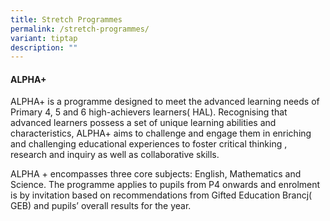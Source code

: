 ```yaml
---
title: Stretch Programmes
permalink: /stretch-programmes/
variant: tiptap
description: ""
---
```

<h4>ALPHA+</h4>
<p>ALPHA+ is a programme designed to meet the advanced learning needs of
Primary 4, 5 and 6 high-achievers learners( HAL). Recognising that advanced
learners possess a set of unique learning abilities and characteristics,
ALPHA+ aims to challenge and engage them in enriching and challenging educational
experiences to foster critical thinking , research and inquiry as well
as collaborative skills.</p>
<p>ALPHA + encompasses three core subjects: English, Mathematics and Science.
The programme applies to pupils from P4 onwards and enrolment is by invitation
based on recommendations from Gifted Education Brancj( GEB) and pupils’
overall results for the year.</p>
<p></p>
<p></p>
<p></p>
<p></p>
<p></p>
<p></p>
<p></p>
<p></p>
<p></p>
<p></p>
<p></p>
<p></p>